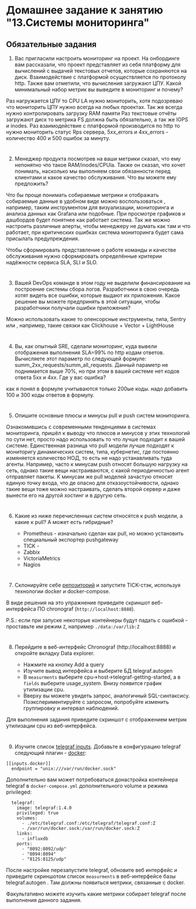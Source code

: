 # Домашнее задание к занятию "13.Системы мониторинга"

## Обязательные задания

1. Вас пригласили настроить мониторинг на проект. На онбординге вам рассказали, что проект представляет из себя 
платформу для вычислений с выдачей текстовых отчетов, которые сохраняются на диск. Взаимодействие с платформой 
осуществляется по протоколу http. Также вам отметили, что вычисления загружают ЦПУ. Какой минимальный набор метрик вы
выведите в мониторинг и почему?

Раз нагружается ЦПУ то CPU LA нужно мониторить, хотя подозреваю что мониторить ЦПУ нужно всегда на любых проектах.
Так же всегда нужно контролировать загрузку RAM памяти
Раз текстовые отчёты загружают диск то метрика FS должна быть обязательно, а так же IOPS и inodes.
Раз взаимодействие с платформой производится по http то нужно мониторить статус Rps сервера, 5xx_errors и 4xx_errors - количество 400 и 500 ошибок за минуту.

#
2. Менеджер продукта посмотрев на ваши метрики сказал, что ему непонятно что такое RAM/inodes/CPUla. Также он сказал, 
что хочет понимать, насколько мы выполняем свои обязанности перед клиентами и какое качество обслуживания. Что вы 
можете ему предложить?

Что бы проще понимать собираемые метрики и отображать собираемые данные в удобном виде можно воспользоваться , например, таким инструментом для визуализации, мониторинга и анализа данных как Grafana или подобные. При просмотре графиков и дашбордов будет понятнее как работает система. Так же можно настроить различные алерты, чтобы менеджеру не думать как там и что работает, при критических ошибках система мониторинга будет сама присылать предупреждения.

Чтобы сформировать представление о работе команды и качестве обслуживания нужно сформировать определённые критерии надёжности сервиса SLA, SLI и SLO.
#
3. Вашей DevOps команде в этом году не выделили финансирование на построение системы сбора логов. Разработчики в свою 
очередь хотят видеть все ошибки, которые выдают их приложения. Какое решение вы можете предпринять в этой ситуации, 
чтобы разработчики получали ошибки приложения?

Можно использовать какие то опенсорсные инструменты, типа, Sentry или , например, такие связки как Clickhouse + Vector + LightHouse
#
4. Вы, как опытный SRE, сделали мониторинг, куда вывели отображения выполнения SLA=99% по http кодам ответов. 
Вычисляете этот параметр по следующей формуле: summ_2xx_requests/summ_all_requests. Данный параметр не поднимается выше 
70%, но при этом в вашей системе нет кодов ответа 5xx и 4xx. Где у вас ошибка?

как я понял в формуле учитываются только 200ые коды. надо добавить 100 и 300 коды ответов в формулу.
#
5. Опишите основные плюсы и минусы pull и push систем мониторинга.

Ознакомившись с современными тенденциями в системах мониторинга, пришёл к выводу что плюсов и минусов у этих технологий по сути нет, просто надо использовать то что лучше подходит к вашей системе. Единственная разница что pull модели лучше подходят к мониторигу динамических систем, типа, кубернетис, где постоянно измяняется количество НОД, то есть не надо устанавливать туда агенты.
Например, часто к минусам push относят большую нагрузку на сеть, однако такие вещи настраиваются, с какой периодичностью агент отправляет пакеты.
К минусам же pull моделей зачастую относят единую точку входа, что де опасно для отказоустойчивости, однако такие вещи тоже можно настраивать, сделать второй сервер и даже вынести его на другой хостинг и в другую сеть.

#
6. Какие из ниже перечисленных систем относятся к push модели, а какие к pull? А может есть гибридные?

    - Prometheus - изначально сделан как pull, но можно установить специальный экспортер pushgateway
    - TICK - 
    - Zabbix
    - VictoriaMetrics
    - Nagios
#
7. Склонируйте себе [репозиторий](https://github.com/influxdata/sandbox/tree/master) и запустите TICK-стэк, 
используя технологии docker и docker-compose.

В виде решения на это упражнение приведите скриншот веб-интерфейса ПО chronograf (`http://localhost:8888`). 

P.S.: если при запуске некоторые контейнеры будут падать с ошибкой - проставьте им режим `Z`, например
`./data:/var/lib:Z`
#
8. Перейдите в веб-интерфейс Chronograf (http://localhost:8888) и откройте вкладку Data explorer.
        
    - Нажмите на кнопку Add a query
    - Изучите вывод интерфейса и выберите БД telegraf.autogen
    - В `measurments` выберите cpu->host->telegraf-getting-started, а в `fields` выберите usage_system. Внизу появится график утилизации cpu.
    - Вверху вы можете увидеть запрос, аналогичный SQL-синтаксису. Поэкспериментируйте с запросом, попробуйте изменить группировку и интервал наблюдений.

Для выполнения задания приведите скриншот с отображением метрик утилизации cpu из веб-интерфейса.
#
9. Изучите список [telegraf inputs](https://github.com/influxdata/telegraf/tree/master/plugins/inputs). 
Добавьте в конфигурацию telegraf следующий плагин - [docker](https://github.com/influxdata/telegraf/tree/master/plugins/inputs/docker):
```
[[inputs.docker]]
  endpoint = "unix:///var/run/docker.sock"
```

Дополнительно вам может потребоваться донастройка контейнера telegraf в `docker-compose.yml` дополнительного volume и 
режима privileged:
```
  telegraf:
    image: telegraf:1.4.0
    privileged: true
    volumes:
      - ./etc/telegraf.conf:/etc/telegraf/telegraf.conf:Z
      - /var/run/docker.sock:/var/run/docker.sock:Z
    links:
      - influxdb
    ports:
      - "8092:8092/udp"
      - "8094:8094"
      - "8125:8125/udp"
```

После настройке перезапустите telegraf, обновите веб интерфейс и приведите скриншотом список `measurments` в 
веб-интерфейсе базы telegraf.autogen . Там должны появиться метрики, связанные с docker.

Факультативно можете изучить какие метрики собирает telegraf после выполнения данного задания.

